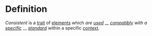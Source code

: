 # Definition

_Consistent_ is a [trait](https://github.com/gcassel/Modular-Organization-Terminology/blob/master/terms/trait.md) of [elements](https://github.com/gcassel/Modular-Organization-Terminology/blob/master/terms/element.md) which _are_ [_used_](https://github.com/gcassel/Modular-Organization-Terminology/blob/master/terms/use.md) __ [_compatibly_](https://github.com/gcassel/Modular-Organization-Terminology/blob/master/terms/compatible.md) _with a_ [_specific_](https://github.com/gcassel/Modular-Organization-Terminology/blob/master/terms/specific.md) __ [_standard_](https://github.com/gcassel/Modular-Organization-Terminology/blob/master/terms/standard.md) within a specific [context](https://github.com/gcassel/Modular-Organization-Terminology/blob/master/terms/context.md).
